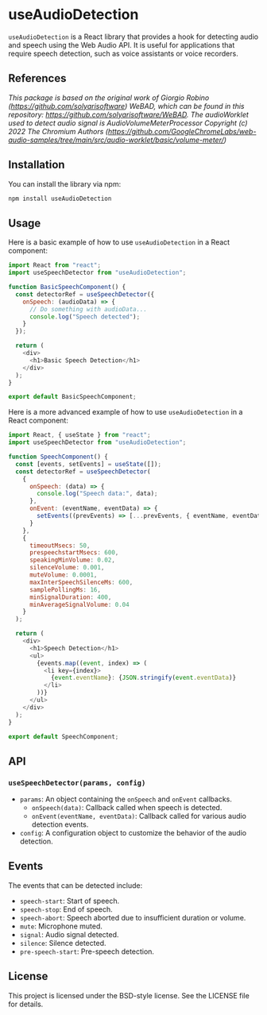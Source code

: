 # useAudioDetection

`useAudioDetection` is a React library that provides a hook for detecting audio and speech using the Web Audio API. It is useful for applications that require speech detection, such as voice assistants or voice recorders.

## References

_This package is based on the original work of Giorgio Robino (https://github.com/solyarisoftware) WeBAD, which can be found in this repository: https://github.com/solyarisoftware/WeBAD. The audioWorklet used to detect audio signal is AudioVolumeMeterProcessor Copyright (c) 2022 The Chromium Authors (https://github.com/GoogleChromeLabs/web-audio-samples/tree/main/src/audio-worklet/basic/volume-meter/)_

## Installation

You can install the library via npm:

```bash
npm install useAudioDetection
```

## Usage

Here is a basic example of how to use `useAudioDetection` in a React component:

```javascript
import React from "react";
import useSpeechDetector from "useAudioDetection";

function BasicSpeechComponent() {
  const detectorRef = useSpeechDetector({
    onSpeech: (audioData) => {
      // Do something with audioData...
      console.log("Speech detected");
    }
  });

  return (
    <div>
      <h1>Basic Speech Detection</h1>
    </div>
  );
}

export default BasicSpeechComponent;
```

Here is a more advanced example of how to use `useAudioDetection` in a React component:

```javascript
import React, { useState } from "react";
import useSpeechDetector from "useAudioDetection";

function SpeechComponent() {
  const [events, setEvents] = useState([]);
  const detectorRef = useSpeechDetector(
    {
      onSpeech: (data) => {
        console.log("Speech data:", data);
      },
      onEvent: (eventName, eventData) => {
        setEvents((prevEvents) => [...prevEvents, { eventName, eventData }]);
      }
    },
    {
      timeoutMsecs: 50,
      prespeechstartMsecs: 600,
      speakingMinVolume: 0.02,
      silenceVolume: 0.001,
      muteVolume: 0.0001,
      maxInterSpeechSilenceMs: 600,
      samplePollingMs: 16,
      minSignalDuration: 400,
      minAverageSignalVolume: 0.04
    }
  );

  return (
    <div>
      <h1>Speech Detection</h1>
      <ul>
        {events.map((event, index) => (
          <li key={index}>
            {event.eventName}: {JSON.stringify(event.eventData)}
          </li>
        ))}
      </ul>
    </div>
  );
}

export default SpeechComponent;
```

## API

### `useSpeechDetector(params, config)`

- `params`: An object containing the `onSpeech` and `onEvent` callbacks.
  - `onSpeech(data)`: Callback called when speech is detected.
  - `onEvent(eventName, eventData)`: Callback called for various audio detection events.
- `config`: A configuration object to customize the behavior of the audio detection.

## Events

The events that can be detected include:

- `speech-start`: Start of speech.
- `speech-stop`: End of speech.
- `speech-abort`: Speech aborted due to insufficient duration or volume.
- `mute`: Microphone muted.
- `signal`: Audio signal detected.
- `silence`: Silence detected.
- `pre-speech-start`: Pre-speech detection.

## License

This project is licensed under the BSD-style license. See the LICENSE file for details.
